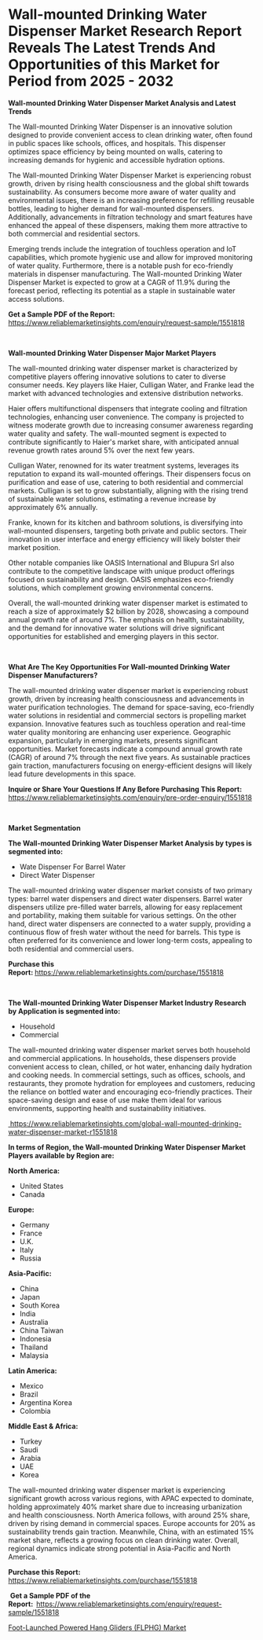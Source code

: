 <p><h1>Wall-mounted Drinking Water Dispenser Market Research Report Reveals The Latest Trends And Opportunities of this Market for Period from 2025 - 2032</h1></p><p><strong>Wall-mounted Drinking Water Dispenser Market Analysis and Latest Trends</strong></p>
<p><p>The Wall-mounted Drinking Water Dispenser is an innovative solution designed to provide convenient access to clean drinking water, often found in public spaces like schools, offices, and hospitals. This dispenser optimizes space efficiency by being mounted on walls, catering to increasing demands for hygienic and accessible hydration options.</p><p>The Wall-mounted Drinking Water Dispenser Market is experiencing robust growth, driven by rising health consciousness and the global shift towards sustainability. As consumers become more aware of water quality and environmental issues, there is an increasing preference for refilling reusable bottles, leading to higher demand for wall-mounted dispensers. Additionally, advancements in filtration technology and smart features have enhanced the appeal of these dispensers, making them more attractive to both commercial and residential sectors.</p><p>Emerging trends include the integration of touchless operation and IoT capabilities, which promote hygienic use and allow for improved monitoring of water quality. Furthermore, there is a notable push for eco-friendly materials in dispenser manufacturing. The Wall-mounted Drinking Water Dispenser Market is expected to grow at a CAGR of 11.9% during the forecast period, reflecting its potential as a staple in sustainable water access solutions.</p></p>
<p><strong>Get a Sample PDF of the Report:&nbsp;</strong> <a href="https://www.reliablemarketinsights.com/enquiry/request-sample/1551818?utm_campaign=3261&utm_medium=2&utm_source=Github&utm_content=ia&utm_term=05042025&utm_id=wall-mounted-drinking-water-dispenser">https://www.reliablemarketinsights.com/enquiry/request-sample/1551818</a></p>
<p>&nbsp;</p>
<p><strong>Wall-mounted Drinking Water Dispenser Major Market Players</strong></p>
<p><p>The wall-mounted drinking water dispenser market is characterized by competitive players offering innovative solutions to cater to diverse consumer needs. Key players like Haier, Culligan Water, and Franke lead the market with advanced technologies and extensive distribution networks.</p><p>Haier offers multifunctional dispensers that integrate cooling and filtration technologies, enhancing user convenience. The company is projected to witness moderate growth due to increasing consumer awareness regarding water quality and safety. The wall-mounted segment is expected to contribute significantly to Haier's market share, with anticipated annual revenue growth rates around 5% over the next few years.</p><p>Culligan Water, renowned for its water treatment systems, leverages its reputation to expand its wall-mounted offerings. Their dispensers focus on purification and ease of use, catering to both residential and commercial markets. Culligan is set to grow substantially, aligning with the rising trend of sustainable water solutions, estimating a revenue increase by approximately 6% annually.</p><p>Franke, known for its kitchen and bathroom solutions, is diversifying into wall-mounted dispensers, targeting both private and public sectors. Their innovation in user interface and energy efficiency will likely bolster their market position.</p><p>Other notable companies like OASIS International and Blupura Srl also contribute to the competitive landscape with unique product offerings focused on sustainability and design. OASIS emphasizes eco-friendly solutions, which complement growing environmental concerns.</p><p>Overall, the wall-mounted drinking water dispenser market is estimated to reach a size of approximately $2 billion by 2028, showcasing a compound annual growth rate of around 7%. The emphasis on health, sustainability, and the demand for innovative water solutions will drive significant opportunities for established and emerging players in this sector.</p></p>
<p>&nbsp;</p>
<p><strong>What Are The Key Opportunities For Wall-mounted Drinking Water Dispenser Manufacturers?</strong></p>
<p><p>The wall-mounted drinking water dispenser market is experiencing robust growth, driven by increasing health consciousness and advancements in water purification technologies. The demand for space-saving, eco-friendly water solutions in residential and commercial sectors is propelling market expansion. Innovative features such as touchless operation and real-time water quality monitoring are enhancing user experience. Geographic expansion, particularly in emerging markets, presents significant opportunities. Market forecasts indicate a compound annual growth rate (CAGR) of around 7% through the next five years. As sustainable practices gain traction, manufacturers focusing on energy-efficient designs will likely lead future developments in this space.</p></p>
<p><strong>Inquire or Share Your Questions If Any Before Purchasing This Report:</strong> <a href="https://www.reliablemarketinsights.com/enquiry/pre-order-enquiry/1551818?utm_campaign=3261&utm_medium=2&utm_source=Github&utm_content=ia&utm_term=05042025&utm_id=wall-mounted-drinking-water-dispenser">https://www.reliablemarketinsights.com/enquiry/pre-order-enquiry/1551818</a></p>
<p>&nbsp;</p>
<p><strong>Market Segmentation</strong></p>
<p><strong>The Wall-mounted Drinking Water Dispenser Market Analysis by types is segmented into:</strong></p>
<p><ul><li>Wate Dispenser For Barrel Water</li><li>Direct Water Dispenser</li></ul></p>
<p><p>The wall-mounted drinking water dispenser market consists of two primary types: barrel water dispensers and direct water dispensers. Barrel water dispensers utilize pre-filled water barrels, allowing for easy replacement and portability, making them suitable for various settings. On the other hand, direct water dispensers are connected to a water supply, providing a continuous flow of fresh water without the need for barrels. This type is often preferred for its convenience and lower long-term costs, appealing to both residential and commercial users.</p></p>
<p><strong>Purchase this Report:&nbsp;</strong><a href="https://www.reliablemarketinsights.com/purchase/1551818?utm_campaign=3261&utm_medium=2&utm_source=Github&utm_content=ia&utm_term=05042025&utm_id=wall-mounted-drinking-water-dispenser">https://www.reliablemarketinsights.com/purchase/1551818</a></p>
<p>&nbsp;</p>
<p><strong>The Wall-mounted Drinking Water Dispenser Market Industry Research by Application is segmented into:</strong></p>
<p><ul><li>Household</li><li>Commercial</li></ul></p>
<p><p>The wall-mounted drinking water dispenser market serves both household and commercial applications. In households, these dispensers provide convenient access to clean, chilled, or hot water, enhancing daily hydration and cooking needs. In commercial settings, such as offices, schools, and restaurants, they promote hydration for employees and customers, reducing the reliance on bottled water and encouraging eco-friendly practices. Their space-saving design and ease of use make them ideal for various environments, supporting health and sustainability initiatives.</p></p>
<p><a href="https://www.reliablemarketinsights.com/global-wall-mounted-drinking-water-dispenser-market-r1551818?utm_campaign=3261&utm_medium=2&utm_source=Github&utm_content=ia&utm_term=05042025&utm_id=wall-mounted-drinking-water-dispenser">&nbsp;https://www.reliablemarketinsights.com/global-wall-mounted-drinking-water-dispenser-market-r1551818</a></p>
<p><strong>In terms of Region, the Wall-mounted Drinking Water Dispenser Market Players available by Region are:</strong></p>
<p>
    <p> <strong> North America: </strong>
        <ul>
            <li>United States</li>
            <li>Canada</li>
        </ul>
        </p> 
    <p> <strong> Europe: </strong>
        <ul>
            <li>Germany</li>
            <li>France</li>
            <li>U.K.</li>
            <li>Italy</li>
            <li>Russia</li>
        </ul>
        </p> 
    <p> <strong> Asia-Pacific: </strong>
        <ul>
            <li>China</li>
            <li>Japan</li>
            <li>South Korea</li>
            <li>India</li>
            <li>Australia</li>
            <li>China Taiwan</li>
            <li>Indonesia</li>
            <li>Thailand</li>
            <li>Malaysia</li>
        </ul>
        </p> 
    <p> <strong> Latin America: </strong>
        <ul>
            <li>Mexico</li>
            <li>Brazil</li>
            <li>Argentina Korea</li>
            <li>Colombia</li>
        </ul>
        </p> 
    <p> <strong> Middle East & Africa: </strong>
        <ul>
            <li>Turkey</li>
            <li>Saudi</li>
            <li>Arabia</li>
            <li>UAE</li>
            <li>Korea</li>
        </ul>
    </p>
    </p>
<p><p>The wall-mounted drinking water dispenser market is experiencing significant growth across various regions, with APAC expected to dominate, holding approximately 40% market share due to increasing urbanization and health consciousness. North America follows, with around 25% share, driven by rising demand in commercial spaces. Europe accounts for 20% as sustainability trends gain traction. Meanwhile, China, with an estimated 15% market share, reflects a growing focus on clean drinking water. Overall, regional dynamics indicate strong potential in Asia-Pacific and North America.</p></p>
<p><strong>Purchase this Report: </strong><a href="https://www.reliablemarketinsights.com/purchase/1551818?utm_campaign=3261&utm_medium=2&utm_source=Github&utm_content=ia&utm_term=05042025&utm_id=wall-mounted-drinking-water-dispenser">https://www.reliablemarketinsights.com/purchase/1551818</a></p>
<p>&nbsp;<strong>Get a Sample PDF of the Report:&nbsp;&nbsp;</strong><a href="https://www.reliablemarketinsights.com/enquiry/request-sample/1551818?utm_campaign=3261&utm_medium=2&utm_source=Github&utm_content=ia&utm_term=05042025&utm_id=wall-mounted-drinking-water-dispenser">https://www.reliablemarketinsights.com/enquiry/request-sample/1551818</a></p>
<p><strong></strong></p>
<p><p><a href="https://github.com/lynlynyusay/Market-Research-Report-List-1/blob/main/foot-launched-powered-hang-gliders-flphg-market.md?utm_campaign=3261&utm_medium=2&utm_source=Github&utm_content=ia&utm_term=05042025&utm_id=wall-mounted-drinking-water-dispenser">Foot-Launched Powered Hang Gliders (FLPHG) Market</a></p></p>